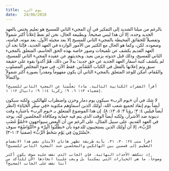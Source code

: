 ```yaml
---
title:  يوم الرب
date:   24/06/2018
---
```


بالرغم من ميلنا الشديد إلى التفكير في أن المجيء الثاني للمسيح هو تعليم يختص بالعهد الجديد وحده، إلا أن هذا ليس صحيحاً. وبطبيعة الحال، نحن لم نعطَ إعلاناً أكثر شمولاً وتفصيلاً للحقائق المحيطة بالمجيء الثاني للمسيح إلا بعد مجيئه الأول، بعد موته، قيامته، وصعوده. لكن، وكما هو الحال مع الكثير من الأمور الواردة في العهد الجديد، فإنّنا نجد أن العهد القديم يكشف عن تلميحات وصور خاصة بهذه الحق الحاسم، المتعلق بالمجيء الثاني للمسيح، وذلك قبل حدوثه بزمن بعيد. وبحديثهم عن عقيدة المجيء الثاني للمسيح، لم يكشف كتبة أسفار العهد الجديد عن حق جديد؛ بدلاً من ذلك، هُمْ أكدوا بقوة على حقيقة سبق وتم إعلانها بالفعل في الكتاب المُقَدَّس. فقط الآن، في ضوء المخلص المصلوب والمُقام، أمكن للوعد المتعلق بالمجيء الثاني أن يكون مفهوماً ومقدراً بصورة أكثر شمولاً واكتمالاً.

`أقرأ الفقرات الكتابية التالية. ماذا تعلّمنا عن المجيء الثاني للمسيح؟ إشعياء ١٣: ٦، ٩؛ زكريا ١٤: ٩؛ دانيال ١٢: ١.`

لا شك في أن «يوم الرب» سيكون يوم دمار وحزن واضطراب للهالكين. ولكنه سيكون أيضاً يوم إنقاذ لجميع شعب الله، أولئك الذين أسماؤهم مكتوبة «فِي سِفْرِ الْحَيَاةِ» (انظر أيضاً فيلبي ٤: ٣؛ رؤيا ٣: ٥، ١٣: ٨). إن هذا الموضوع المتعلق بـ «يوم الرب» باعتباره وقت دينونة ضد الأشرار، ولكنه أيضاً الوقت الذي يتم فيه حماية ومكافأة المخلصين لله، يوجد في العهد القديم. على سبيل المثال، على الرغم من أن البعض سيواجهون «حُمُوُّ غَضَبِ الرَّبِّ»، إلا أن أولئك الذين يستجيبون للدعوة بأن «يطْلُبُوا الْبِرَّ» و «التَّوَاضُعَ» سوف «يُسْتَرُونَ فِي يَوْمِ سَخَطِ الرَّبِّ» (صفنيا ٢: ١-٣).

`اقرأ متى ٢٤: ٣٠، ٣١. بأية طريقة تظهر هاتان الآيتان نفس هذا الانقسام العظيم إلى قسمين بين الهالكين والمخلصين عند المجيء الثاني للمسيح؟`

`إذ تتكشف الأحداث النهائية، فإن الجانب الذي نقف عليه سوف يكون أكثر وضوحاً. ما هي الخيارات التي يمكننا بل ويجب علينا اتخاذها الآن للتأكد من أننا نقف على الجانب الصحيح؟`